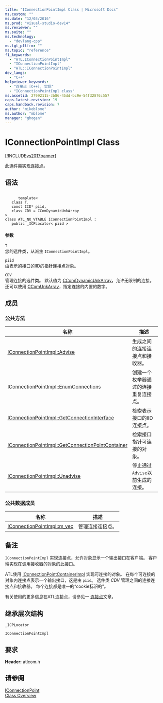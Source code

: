 ```yaml
---
title: "IConnectionPointImpl Class | Microsoft Docs"
ms.custom: ""
ms.date: "12/03/2016"
ms.prod: "visual-studio-dev14"
ms.reviewer: ""
ms.suite: ""
ms.technology: 
  - "devlang-cpp"
ms.tgt_pltfrm: ""
ms.topic: "reference"
f1_keywords: 
  - "ATL.IConnectionPointImpl"
  - "IConnectionPointImpl"
  - "ATL::IConnectionPointImpl"
dev_langs: 
  - "C++"
helpviewer_keywords: 
  - "连接点 [C++], 实现"
  - "IConnectionPointImpl class"
ms.assetid: 27992115-3b86-45dd-bc9e-54f32876c557
caps.latest.revision: 19
caps.handback.revision: 7
author: "mikeblome"
ms.author: "mblome"
manager: "ghogen"
---
```

# IConnectionPointImpl Class
[!INCLUDE[vs2017banner](../../assembler/inline/includes/vs2017banner.md)]

此选件类实现连接点。  
  
## 语法  
  
```  
  
      template<  
   class T,  
   const IID* piid,  
   class CDV = CComDynamicUnkArray   
>  
class ATL_NO_VTABLE IConnectionPointImpl :  
   public _ICPLocator< piid >  
```  
  
#### 参数  
 `T`  
 您的选件类，从派生 `IConnectionPointImpl`。  
  
 `piid`  
 由表示的接口的IID的指针连接点对象。  
  
 `CDV`  
 管理连接的选件类。  默认值为 [CComDynamicUnkArray](../../atl/reference/ccomdynamicunkarray-class.md)，允许无限制的连接。  还可以使用 [CComUnkArray](../../atl/reference/ccomunkarray-class.md)，指定连接的内置的数字。  
  
## 成员  
  
### 公共方法  
  
|名称|描述|  
|--------|--------|  
|[IConnectionPointImpl::Advise](../Topic/IConnectionPointImpl::Advise.md)|生成之间的连接连接点和接收器。|  
|[IConnectionPointImpl::EnumConnections](../Topic/IConnectionPointImpl::EnumConnections.md)|创建一个枚举器通过的连接重复连接点。|  
|[IConnectionPointImpl::GetConnectionInterface](../Topic/IConnectionPointImpl::GetConnectionInterface.md)|检索表示接口的IID连接点。|  
|[IConnectionPointImpl::GetConnectionPointContainer](../Topic/IConnectionPointImpl::GetConnectionPointContainer.md)|检索接口指针可连接的对象。|  
|[IConnectionPointImpl::Unadvise](../Topic/IConnectionPointImpl::Unadvise.md)|停止通过 `Advise`以前生成的连接。|  
  
### 公共数据成员  
  
|名称|描述|  
|--------|--------|  
|[IConnectionPointImpl::m\_vec](../Topic/IConnectionPointImpl::m_vec.md)|管理连接连接点。|  
  
## 备注  
 `IConnectionPointImpl` 实现连接点，允许对象显示一个输出接口在客户端。  客户端实现在调用接收器的对象的此接口。  
  
 ATL使用 [IConnectionPointContainerImpl](../../atl/reference/iconnectionpointcontainerimpl-class.md) 实现可连接的对象。  在每个可连接的对象内连接点表示一个输出接口，这是由 `piid`。  选件类 *CDV* 管理之间的连接连接点和接收器。  每个连接都是唯一的“cookie标识的”。  
  
 有关使用的更多信息在ATL连接点，请参见一 [连接点](../../atl/atl-connection-points.md)文章。  
  
## 继承层次结构  
 `_ICPLocator`  
  
 `IConnectionPointImpl`  
  
## 要求  
 **Header:** atlcom.h  
  
## 请参阅  
 [IConnectionPoint](http://msdn.microsoft.com/library/windows/desktop/ms694318)   
 [Class Overview](../../atl/atl-class-overview.md)